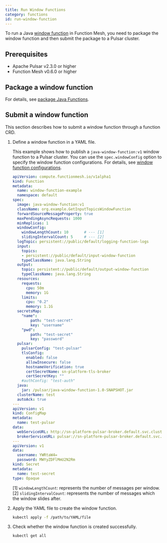 ```yaml
---
title: Run Window Functions
category: functions
id: run-window-function
---
```


To run a Java [window function](/functions/function-overview.md#window-functions) in Function Mesh, you need to package the window function and then submit the package to a Pulsar cluster.

## Prerequisites

- Apache Pulsar v2.3.0 or higher
- Function Mesh v0.6.0 or higher

## Package a window function

For details, see [package Java Functions](/functions/run-function/run-java-function.md#package-java-functions).

## Submit a window function

This section describes how to submit a window function through a function CRD.

1. Define a window function in a YAML file.

    This example shows how to publish a `java-window-function:v1` window function to a Pulsar cluster. You can use the `spec.windowConfig` option to specify the window function configurations. For details, see [window function configurations](/functions/function-crd.md#window-function-configurations).

    ```yaml
    apiVersion: compute.functionmesh.io/v1alpha1
    kind: Function
    metadata:
      name: window-function-example
      namespace: default
    spec:
      image: java-window-function:v1
      className: org.example.GetInputTopicsWindowFunction
      forwardSourceMessageProperty: true
      maxPendingAsyncRequests: 1000
      minReplicas: 1
      windowConfig:
        windowLengthCount: 10       # --- [1]
        slidingIntervalCount: 5     # --- [2]
      logTopic: persistent://public/default/logging-function-logs
      input:
        topics:
        - persistent://public/default/input-window-function
        typeClassName: java.lang.String
      output:
        topic: persistent://public/default/output-window-function
        typeClassName: java.lang.String
      resources:
        requests:
          cpu: 50m
          memory: 1G
        limits:
          cpu: "0.2"
          memory: 1.1G
      secretsMap:
        "name":
            path: "test-secret"
            key: "username"
        "pwd":
            path: "test-secret"
            key: "password"
      pulsar:
        pulsarConfig: "test-pulsar"
        tlsConfig:
          enabled: false
          allowInsecure: false
          hostnameVerification: true
          certSecretName: sn-platform-tls-broker
          certSecretKey: ""
        #authConfig: "test-auth"
      java:
        jar: /pulsar/java-window-function-1.0-SNAPSHOT.jar
      clusterName: test
      autoAck: true
    ---
    apiVersion: v1
    kind: ConfigMap
    metadata:
      name: test-pulsar
    data:
      webServiceURL: http://sn-platform-pulsar-broker.default.svc.cluster.local:8080
      brokerServiceURL: pulsar://sn-platform-pulsar-broker.default.svc.cluster.local:6650
    ---
    apiVersion: v1
    data:
      username: YWRtaW4=
      password: MWYyZDFlMmU2N2Rm
    kind: Secret
    metadata:
      name: test-secret
    type: Opaque
    ```

    [1] `windowLengthCount`: represents the number of messages per window.
    [2] `slidingIntervalCount`: represents the number of messages which the window slides after.

2. Apply the YAML file to create the window function.

    ```bash
    kubectl apply -f /path/to/YAML/file
    ```

3. Check whether the window function is created successfully.

    ```bash
    kubectl get all
    ```

